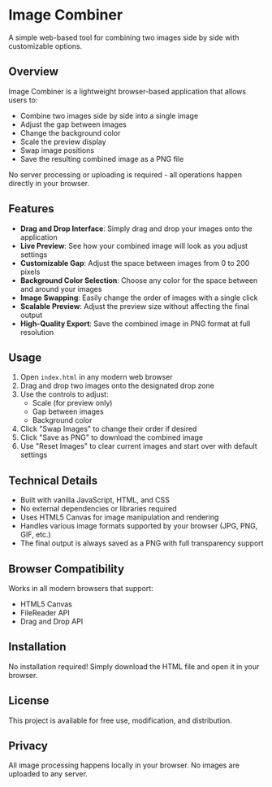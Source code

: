 # Image Combiner

A simple web-based tool for combining two images side by side with customizable options.

## Overview

Image Combiner is a lightweight browser-based application that allows users to:
- Combine two images side by side into a single image
- Adjust the gap between images
- Change the background color
- Scale the preview display
- Swap image positions
- Save the resulting combined image as a PNG file

No server processing or uploading is required - all operations happen directly in your browser.

## Features

- **Drag and Drop Interface**: Simply drag and drop your images onto the application
- **Live Preview**: See how your combined image will look as you adjust settings
- **Customizable Gap**: Adjust the space between images from 0 to 200 pixels
- **Background Color Selection**: Choose any color for the space between and around your images
- **Image Swapping**: Easily change the order of images with a single click
- **Scalable Preview**: Adjust the preview size without affecting the final output
- **High-Quality Export**: Save the combined image in PNG format at full resolution

## Usage

1. Open `index.html` in any modern web browser
2. Drag and drop two images onto the designated drop zone
3. Use the controls to adjust:
   - Scale (for preview only)
   - Gap between images
   - Background color
4. Click "Swap Images" to change their order if desired
5. Click "Save as PNG" to download the combined image
6. Use "Reset Images" to clear current images and start over with default settings

## Technical Details

- Built with vanilla JavaScript, HTML, and CSS
- No external dependencies or libraries required
- Uses HTML5 Canvas for image manipulation and rendering
- Handles various image formats supported by your browser (JPG, PNG, GIF, etc.)
- The final output is always saved as a PNG with full transparency support

## Browser Compatibility

Works in all modern browsers that support:
- HTML5 Canvas
- FileReader API
- Drag and Drop API

## Installation

No installation required! Simply download the HTML file and open it in your browser.

## License

This project is available for free use, modification, and distribution.

## Privacy

All image processing happens locally in your browser. No images are uploaded to any server.
